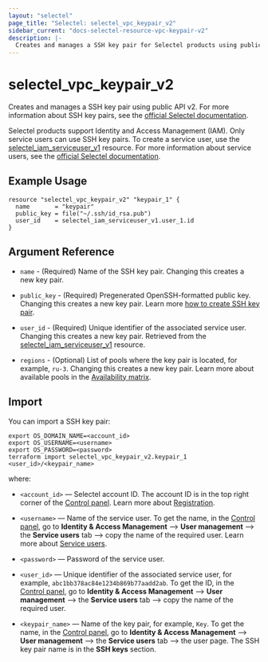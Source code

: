 ```yaml
---
layout: "selectel"
page_title: "Selectel: selectel_vpc_keypair_v2"
sidebar_current: "docs-selectel-resource-vpc-keypair-v2"
description: |-
  Creates and manages a SSH key pair for Selectel products using public API v2.
---
```


# selectel\_vpc\_keypair_v2

Creates and manages a SSH key pair using public API v2. For more information about SSH key pairs, see the [official Selectel documentation](https://docs.selectel.ru/en/cloud/servers/manage/create-and-place-ssh-key/).

Selectel products support Identity and Access Management (IAM). Only service users can use SSH key pairs. To create a service user, use the [selectel_iam_serviceuser_v1](https://registry.terraform.io/providers/selectel/selectel/latest/docs/resources/iam_serviceuser_v1) resource. For more information about service users, see the [official Selectel documentation](https://docs.selectel.ru/en/control-panel-actions/users-and-roles/user-types-and-roles/).

## Example Usage

```hcl
resource "selectel_vpc_keypair_v2" "keypair_1" {
  name       = "keypair"
  public_key = file("~/.ssh/id_rsa.pub")
  user_id    = selectel_iam_serviceuser_v1.user_1.id
}
```

## Argument Reference

* `name` - (Required) Name of the SSH key pair. Changing this creates a new key pair.

* `public_key` - (Required) Pregenerated OpenSSH-formatted public key. Changing this creates a new key pair. Learn more [how to create SSH key pair](https://docs.selectel.ru/en/cloud/servers/manage/create-and-place-ssh-key/#create-ssh-keys).

* `user_id` - (Required) Unique identifier of the associated service user. Changing this creates a new key pair. Retrieved from the [selectel_iam_serviceuser_v1](https://registry.terraform.io/providers/selectel/selectel/latest/docs/resources/iam_serviceuser_v1) resource.

* `regions` - (Optional) List of pools where the key pair is located, for example, `ru-3`. Changing this creates a new key pair. Learn more about available pools in the [Availability matrix](https://docs.selectel.ru/en/control-panel-actions/availability-matrix/).

## Import

You can import a SSH key pair:

```shell
export OS_DOMAIN_NAME=<account_id>
export OS_USERNAME=<username>
export OS_PASSWORD=<password>
terraform import selectel_vpc_keypair_v2.keypair_1 <user_id>/<keypair_name>
```

where:

* `<account_id>` — Selectel account ID. The account ID is in the top right corner of the [Control panel](https://my.selectel.ru/). Learn more about [Registration](https://docs.selectel.ru/en/control-panel-actions/account/registration/).

* `<username>` — Name of the service user. To get the name, in the [Control panel](https://my.selectel.ru/iam/users_management/users?type=service), go to **Identity & Access Management** ⟶ **User management** ⟶ the **Service users** tab ⟶ copy the name of the required user. Learn more about [Service users](https://docs.selectel.ru/en/control-panel-actions/users-and-roles/user-types-and-roles/).

* `<password>` — Password of the service user.

* `<user_id>` — Unique identifier of the associated service user, for example, `abc1bb378ac84e1234b869b77aadd2ab`. To get the ID, in the [Control panel](https://my.selectel.ru/iam/users_management/users?type=service), go to **Identity & Access Management** ⟶ **User management** ⟶ the **Service users** tab ⟶ copy the name of the required user.

* `<keypair_name>` — Name of the key pair, for example, `Key`. To get the name, in the [Control panel](https://my.selectel.ru/iam/users_management/users?type=service), go to **Identity & Access Management** ⟶ **User management** ⟶ the **Service users** tab ⟶ the user page. The SSH key pair name is in the **SSH keys** section.